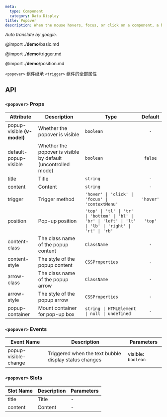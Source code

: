 ```yaml
meta:
  type: Component
  category: Data Display
title: Popover
description: When the mouse hovers, focus, or click on a component, a bubble-like card floating layer will pop up. You can manipulate the elements on the card.
```

*Auto translate by google.*

@import ./__demo__/basic.md

@import ./__demo__/trigger.md

@import ./__demo__/position.md

`<popover>` 组件继承 `<trigger>` 组件的全部属性

## API


### `<popover>` Props

|Attribute|Description|Type|Default|
|---|---|---|:---:|
|popup-visible **(v-model)**|Whether the popover is visible|`boolean`|`-`|
|default-popup-visible|Whether the popover is visible by default (uncontrolled mode)|`boolean`|`false`|
|title|Title|`string`|`-`|
|content|Content|`string`|`-`|
|trigger|Trigger method|`'hover' \| 'click' \| 'focus' \| 'contextMenu'`|`'hover'`|
|position|Pop-up position|`'top' \| 'tl' \| 'tr' \| 'bottom' \| 'bl' \| 'br' \| 'left' \| 'lt' \| 'lb' \| 'right' \| 'rt' \| 'rb'`|`'top'`|
|content-class|The class name of the popup content|`ClassName`|`-`|
|content-style|The style of the popup content|`CSSProperties`|`-`|
|arrow-class|The class name of the popup arrow|`ClassName`|`-`|
|arrow-style|The style of the popup arrow|`CSSProperties`|`-`|
|popup-container|Mount container for pop-up box|`string \| HTMLElement \| null \| undefined`|`-`|
### `<popover>` Events

|Event Name|Description|Parameters|
|---|---|---|
|popup-visible-change|Triggered when the text bubble display status changes|visible: `boolean`|
### `<popover>` Slots

|Slot Name|Description|Parameters|
|---|---|---|
|title|Title|-|
|content|Content|-|


